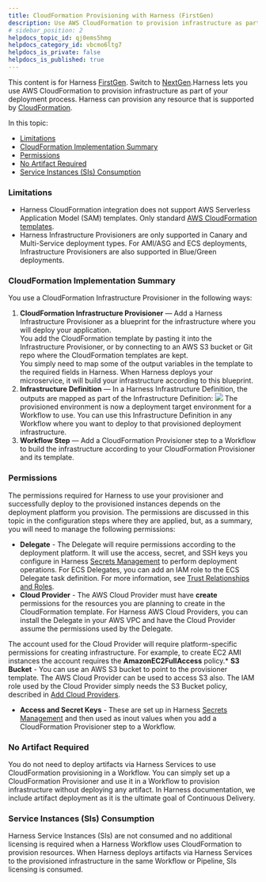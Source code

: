 ```yaml
---
title: CloudFormation Provisioning with Harness (FirstGen)
description: Use AWS CloudFormation to provision infrastructure as part of your deployment process.
# sidebar_position: 2
helpdocs_topic_id: qj0ems5hmg
helpdocs_category_id: vbcmo6ltg7
helpdocs_is_private: false
helpdocs_is_published: true
---
```


This content is for Harness [FirstGen](/docs/get-started/harness-first-gen-vs-harness-next-gen.md). Switch to [NextGen](/docs/continuous-delivery/cd-infrastructure/cloudformation-infra/cloud-formation-how-tos.md).Harness lets you use AWS CloudFormation to provision infrastructure as part of your deployment process. Harness can provision any resource that is supported by [CloudFormation](https://aws.amazon.com/cloudformation/).

In this topic:

* [Limitations](#limitations)
* [CloudFormation Implementation Summary](#cloud_formation_implementation_summary)
* [Permissions](#permissions)
* [No Artifact Required](#no_artifact_required)
* [Service Instances (SIs) Consumption](#service_instances_s_is_consumption)

### Limitations

* Harness CloudFormation integration does not support AWS Serverless Application Model (SAM) templates. Only standard [AWS CloudFormation templates](https://docs.aws.amazon.com/AWSCloudFormation/latest/UserGuide/cfn-whatis-concepts.html#w2ab1b5c15b7).
* Harness Infrastructure Provisioners are only supported in Canary and Multi-Service deployment types. For AMI/ASG and ECS deployments, Infrastructure Provisioners are also supported in Blue/Green deployments.

### CloudFormation Implementation Summary

You use a CloudFormation Infrastructure Provisioner in the following ways:

1. **CloudFormation Infrastructure Provisioner** — Add a Harness Infrastructure Provisioner as a blueprint for the infrastructure where you will deploy your application.  
You add the CloudFormation template by pasting it into the Infrastructure Provisioner, or by connecting to an AWS S3 bucket or Git repo where the CloudFormation templates are kept.  
You simply need to map some of the output variables in the template to the required fields in Harness. When Harness deploys your microservice, it will build your infrastructure according to this blueprint.
2. **Infrastructure Definition** — In a Harness Infrastructure Definition, the outputs are mapped as part of the Infrastructure Definition:
   ![](./static/cloud-formation-provisioning-with-harness-01.png)
   The provisioned environment is now a deployment target environment for a Workflow to use. You can use this Infrastructure Definition in any Workflow where you want to deploy to that provisioned deployment infrastructure.
3. **Workflow Step** — Add a CloudFormation Provisioner step to a Workflow to build the infrastructure according to your CloudFormation Provisioner and its template.

### Permissions

The permissions required for Harness to use your provisioner and successfully deploy to the provisioned instances depends on the deployment platform you provision. The permissions are discussed in this topic in the configuration steps where they are applied, but, as a summary, you will need to manage the following permissions:

* **Delegate** - The Delegate will require permissions according to the deployment platform. It will use the access, secret, and SSH keys you configure in Harness [Secrets Management](../../../firstgen-platform/security/secrets-management/secret-management.md) to perform deployment operations. For ECS Delegates, you can add an IAM role to the ECS Delegate task definition. For more information, see [Trust Relationships and Roles](../../../firstgen-platform/account/manage-delegates/delegate-installation.md#trust-relationships-and-roles).
* **Cloud Provider** - The AWS Cloud Provider must have **create** permissions for the resources you are planning to create in the CloudFormation template. For Harness AWS Cloud Providers, you can install the Delegate in your AWS VPC and have the Cloud Provider assume the permissions used by the Delegate.

The account used for the Cloud Provider will require platform-specific permissions for creating infrastructure. For example, to create EC2 AMI instances the account requires the **AmazonEC2FullAccess** policy.* **S3 Bucket** - You can use an AWS S3 bucket to point to the provisioner template. The AWS Cloud Provider can be used to access S3 also. The IAM role used by the Cloud Provider simply needs the S3 Bucket policy, described in [Add Cloud Providers](../../../firstgen-platform/account/manage-connectors/cloud-providers.md#amazon-s3).
* **Access and Secret Keys** - These are set up in Harness [Secrets Management](../../../firstgen-platform/security/secrets-management/secret-management.md) and then used as inout values when you add a CloudFormation Provisioner step to a Workflow.

### No Artifact Required

You do not need to deploy artifacts via Harness Services to use CloudFormation provisioning in a Workflow. You can simply set up a CloudFormation Provisioner and use it in a Workflow to provision infrastructure without deploying any artifact. In Harness documentation, we include artifact deployment as it is the ultimate goal of Continuous Delivery.

### Service Instances (SIs) Consumption

Harness Service Instances (SIs) are not consumed and no additional licensing is required when a Harness Workflow uses CloudFormation to provision resources. When Harness deploys artifacts via Harness Services to the provisioned infrastructure in the same Workflow or Pipeline, SIs licensing is consumed.

